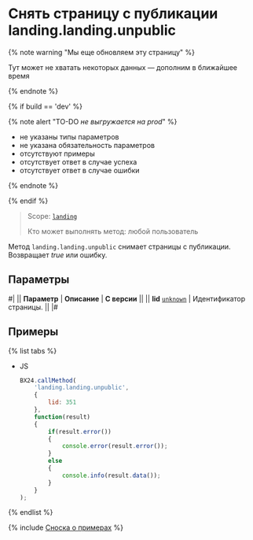 # Снять страницу с публикации landing.landing.unpublic

{% note warning "Мы еще обновляем эту страницу" %}

Тут может не хватать некоторых данных — дополним в ближайшее время

{% endnote %}

{% if build == 'dev' %}

{% note alert "TO-DO _не выгружается на prod_" %}

- не указаны типы параметров
- не указана обязательность параметров
- отсутствуют примеры
- отсутствует ответ в случае успеха
- отсутствует ответ в случае ошибки

{% endnote %}

{% endif %}

> Scope: [`landing`](../../../scopes/permissions.md)
>
> Кто может выполнять метод: любой пользователь

Метод `landing.landing.unpublic` снимает страницы с публикации. Возвращает *true* или ошибку.

## Параметры

#|
|| **Параметр** | **Описание** | **С версии** ||
|| **lid**
[`unknown`](../../../data-types.md) | Идентификатор страницы. ||
|#

## Примеры

{% list tabs %}

- JS

    ```js
    BX24.callMethod(
        'landing.landing.unpublic',
        {
            lid: 351
        },
        function(result)
        {
            if(result.error())
            {
                console.error(result.error());
            }
            else
            {
                console.info(result.data());
            }
        }
    );
    ```

{% endlist %}

{% include [Сноска о примерах](../../../../_includes/examples.md) %}